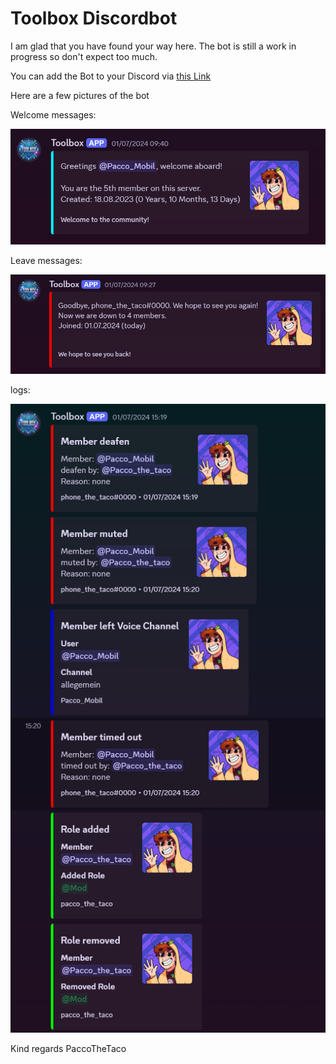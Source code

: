 # Toolbox Discordbot

I am glad that you have found your way here. The bot is still a work in progress so don't expect too much.

You can add the Bot to your Discord via [this Link](https://discord.com/oauth2/authorize?client_id=1252636352864981087)

Here are a few pictures of the bot

Welcome messages:

![welcome](example_pics/welcome.png)

Leave messages:

![leave](example_pics/leave.png)

logs: 

![logs](example_pics/logs.png)

Kind regards
PaccoTheTaco